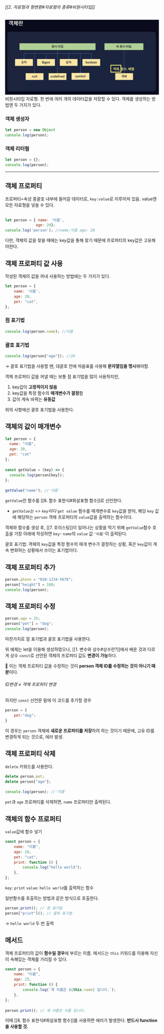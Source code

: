 ###### [[2. 자료형과 형변환#자료형의 종류#비원시타입]]

<img src="src/Pasted image 20230730222737.png">
비원시타입 자료형. 한 번에 여러 개의 데이터값을 저장할 수 있다.
객체를 생성하는 방법엔 두 가지가 있다.

### 객체 생성자 
``` javascript
let person = new Object
console.log(person);
```

### 객체 리터럴

``` javascript
let person = {};
console.log(person);
```


---

## 객체 프로퍼티
프로퍼티=속성
중괄호 내부에 들어갈 데이터로, `key:value`로 이루어져 있음.
value엔 모든 자료형을 넣을 수 있다.
``` javascript

let person = { name: '이름',
			  age: 20};
console.log('person'); //name:이름 age: 20
```

다만, 객체의 값을 찾을 때에는 key값을 통해 찾기 때문에 프로퍼티의 key값은 고유해야한다.


## 객체 프로퍼티 값 사용
작성된 객체의 값을 꺼내 사용하는 방법에는 두 가지가 있다.
```JavaScript
let person = {
    name: '이름',
    age: 20,
    pet: "cat",
};
```

### 점 표기법
```javascript
console.log(person.name); //이름
```

### 괄호 표기법
```javascript
console.log(person["age"]); //20
```
→ 괄호 표기법을 사용할 땐, 대괄호 안에 따옴표를 사용해 **문자열임을 명시**해야함.

객체 프로퍼티 값을 꺼낼 때는 보통 점 표기법을 많이 사용하지만, 

1. key값이 **고정적이지 않음**
2. key값을 특정 함수의 **매개변수가 결정**함
3. 값이 계속 바뀌는 **유동값**

위의 사항에선  괄호 표기법을 사용한다.


## 객체의 값이 매개변수

``` javaScript
let person = {
  name: "이름",
  age: 20,
  pet: "cat"
};

const getValue = (key) => {
  console.log(person[key]);
};

getValue("name"); //'이름'
```

`getValue`란 함수를 [[8. 함수 표현식#화살표형 함수]]로 선언한다.
- *`getValue`는 => `key`이다*
`get value` 함수를 매개변수로 `key`값을 받아, 해당 `key` 값에 해당하는 `person` 객체  프로퍼티의 `value`값을 출력하는 함수이다.

객체와 함수를 생성 후, [[7. 호이스팅]]이 일어나는 상황을 막기 위해 `getValue`함수 호출을 가장 아래에 작성하면 `key`- `name`의 `value` 값 `'이름'`이 출력된다.

괄호 표기법: 객체의 `key`값을 특정 함수의 매개 변수가 결정하는 상황, 혹은 `key`값이 계속 변화하는 상황에서 쓰이는 표기법이다.


## 객체 프로퍼티 추가
```javascript
person.phone = "010-1234-5678";
person["height"] = 180;
console.log(person);
```


## 객체 프로퍼티 수정
``` javascript
person.age = 25;
person["pet"] = "dog";
console.log(person);
```
마찬가지로 점 표기법과 괄호 표기법을 사용한다.

위 예제는 let을 이용해 생성하였으나, [[1. 변수와 상수#상수란?]]에서 배운 것과 다르게
상수  `const`로 선언된 객체의 프로퍼티 값도 **변경이 가능**하다.

📌 이는 객체 프로퍼티 값을 수정하는 것이 **person 객체 ID를 수정하는 것이 아니기 때문**이다.
###### ID변경 ≠ 객체 프로퍼티 변경

하지만 `const` 선언문 밑에 이 코드를 추가할 경우
```javascript
person = {
    pet:"dog";
}
```
이 경우는 `person` 객체에 **새로운 프로퍼티를 저장**하려 하는 것이기 때문에,
고유 ID를 변경하게 되는 것으로, 에러 발생.


## 객체 프로퍼티 삭제
`delete` 키워드를 사용한다.

```javascript
delete person.pet;
delete person["age"];

console.log(person); //'이름'
```
`pet`과 `age` 프로퍼티를 삭제하면, `name` 프로퍼티만 출력된다.


## 객체의 함수 프로퍼티
`value`값에 함수 넣기
```javascript
const person = {
    name: "이름",
    age: 20,
    pet: "cat",
    print: function () {
        console.log("hello world");
    },
};
```
`key`: `print`
`value`: `hello world`를 출력하는 함수

일반함수를 호출하는 방법과 같은 방식으로 호출한다.
```javascript
person.print(); // 점 표기법
person["print"](); // 괄호 표기법
```
→ `hello world` 두 번 출력


## 메서드
객체 프로퍼티의 값이 **함수일 경우**에 부르는 이름.
메서드는 `this` 키워드를 이용해 자신이 속해있는 객체를 가리킬 수 있다.
```javascript
const person = {
    name: "이름",
    age: 25,
    print: function () {
        console.log(`제 이름은 ${this.name} 입니다.`);
    },
};

person.print(); // 제 이름은 이름 입니다.
```
이때 [[8. 함수 표현식#화살표형 함수]]를 사용하면 에러가 발생한다.
**반드시 function을 사용할 것.**
